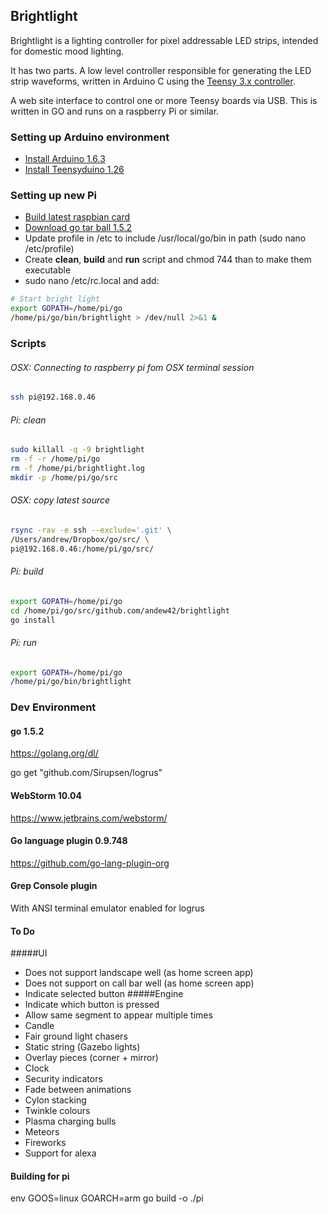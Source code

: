 ## Brightlight

Brightlight is a lighting controller for pixel addressable LED strips, intended for domestic mood lighting.

It has two parts. A low level controller responsible for generating the LED strip waveforms,
written in Arduino C using the [Teensy 3.x controller](https://www.pjrc.com/teensy/td_libs_OctoWS2811.html).

A web site interface to control one or more Teensy boards via USB. This is written in GO and
runs on a raspberry Pi or similar.

### Setting up Arduino environment

* [Install Arduino 1.6.3](https://www.arduino.cc/en/Main/OldSoftwareReleases#previous)
* [Install Teensyduino 1.26](https://www.pjrc.com/teensy/td_download.html)

### Setting up new Pi
* [Build latest raspbian card](https://www.raspberrypi.org/downloads/)
* [Download go tar ball 1.5.2](http://dave.cheney.net/unofficial-arm-tarballs)
* Update profile in /etc to include /usr/local/go/bin in path (sudo nano /etc/profile)
* Create **clean**, **build** and **run** script and chmod 744 than to make them executable
* sudo nano /etc/rc.local and add:
```bash
# Start bright light
export GOPATH=/home/pi/go
/home/pi/go/bin/brightlight > /dev/null 2>&1 &
```

### Scripts

###### OSX: Connecting to raspberry pi fom OSX terminal session
```bash
ssh pi@192.168.0.46
```

###### Pi: clean
```bash
sudo killall -q -9 brightlight
rm -f -r /home/pi/go
rm -f /home/pi/brightlight.log
mkdir -p /home/pi/go/src
```

###### OSX: copy latest source
```bash
rsync -rav -e ssh --exclude='.git' \
/Users/andrew/Dropbox/go/src/ \
pi@192.168.0.46:/home/pi/go/src/
```

###### Pi: build
```bash
export GOPATH=/home/pi/go
cd /home/pi/go/src/github.com/andew42/brightlight
go install
```

###### Pi: run
```bash
export GOPATH=/home/pi/go
/home/pi/go/bin/brightlight
```

### Dev Environment
#### go 1.5.2
https://golang.org/dl/

go get "github.com/Sirupsen/logrus"

#### WebStorm 10.04
https://www.jetbrains.com/webstorm/

#### Go language plugin 0.9.748
https://github.com/go-lang-plugin-org

#### Grep Console plugin
With ANSI terminal emulator enabled for logrus

#### To Do
#####UI
* Does not support landscape well (as home screen app)
* Does not support on call bar well (as home screen app)
* Indicate selected button
#####Engine
* Indicate which button is pressed
* Allow same segment to appear multiple times
* Candle
* Fair ground light chasers
* Static string (Gazebo lights)
* Overlay pieces (corner + mirror)
* Clock
* Security indicators
* Fade between animations
* Cylon stacking
* Twinkle colours
* Plasma charging bulls
* Meteors
* Fireworks
* Support for alexa

#### Building for pi
env GOOS=linux GOARCH=arm go build -o ./pi
